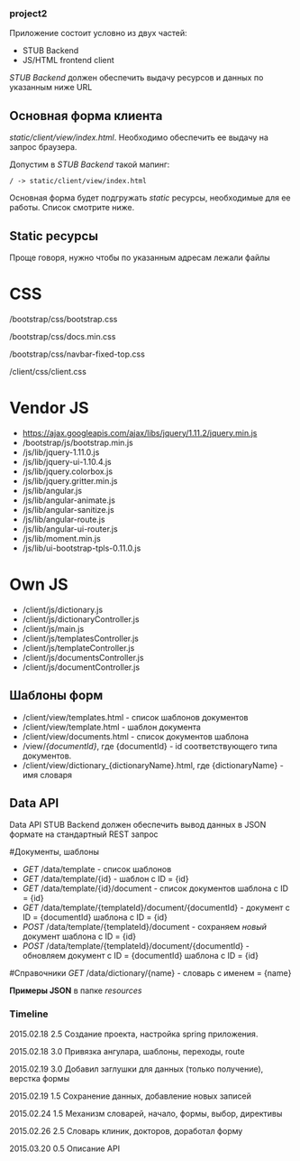 ### project2

Приложение состоит условно из двух частей:

* STUB Backend
* JS/HTML frontend client

*STUB Backend* должен обеспечить выдачу ресурсов и данных по указанным ниже URL

## Основная форма клиента 
*static/client/view/index.html*. Необходимо обеспечить ее выдачу на запрос браузера. 

Допустим в *STUB Backend* такой мапинг:

`/ -> static/client/view/index.html`

Основная форма будет подгружать *static* ресурсы, необходимые для ее работы. Список смотрите ниже.

## Static ресурсы
Проще говоря, нужно чтобы по указанным адресам лежали файлы

# CSS
/bootstrap/css/bootstrap.css

/bootstrap/css/docs.min.css

/bootstrap/css/navbar-fixed-top.css

/client/css/client.css
        
# Vendor JS
- https://ajax.googleapis.com/ajax/libs/jquery/1.11.2/jquery.min.js
- /bootstrap/js/bootstrap.min.js
- /js/lib/jquery-1.11.0.js
- /js/lib/jquery-ui-1.10.4.js
- /js/lib/jquery.colorbox.js
- /js/lib/jquery.gritter.min.js
- /js/lib/angular.js
- /js/lib/angular-animate.js
- /js/lib/angular-sanitize.js
- /js/lib/angular-route.js
- /js/lib/angular-ui-router.js
- /js/lib/moment.min.js
- /js/lib/ui-bootstrap-tpls-0.11.0.js


# Оwn JS
- /client/js/dictionary.js
- /client/js/dictionaryController.js
- /client/js/main.js
- /client/js/templatesController.js
- /client/js/templateController.js
- /client/js/documentsController.js
- /client/js/documentController.js

## Шаблоны форм
- /client/view/templates.html - список шаблонов документов
- /client/view/template.html - шаблон документа
- /client/view/documents.html - список документов шаблона
- /view/*{documentId}*, где {documentId} - id соответствующего типа документов.
- /client/view/dictionary_{dictionaryName}.html, где {dictionaryName} - имя словаря


## Data API
Data API STUB Backend должен обеспечить вывод данных в JSON формате на стандартный REST запрос

#Документы, шаблоны
- *GET* /data/template - список шаблонов
- *GET* /data/template/{id} - шаблон с ID = {id}
- *GET* /data/template/{id}/document - список документов шаблона с ID = {id}
- *GET* /data/template/{templateId}/document/{documentId} - документ с ID = {documentId} шаблона с ID = {id}
- *POST* /data/template/{templateId}/document - сохраняем *новый* документ шаблона с ID = {id}
- *POST* /data/template/{templateId}/document/{documentId} - обновляем документ с ID = {documentId} шаблона с ID = {id}


#Справочники
*GET* /data/dictionary/{name} - словарь с именем = {name}

**Примеры JSON** в папке *resources*

### Timeline

2015.02.18 2.5 Создание проекта, настройка spring приложения.

2015.02.18 3.0 Привязка ангулара, шаблоны, переходы, route

2015.02.19 3.0 Добавил заглушки для данных (только получение), верстка формы

2015.02.19 1.5 Сохранение данных, добавление новых записей

2015.02.24 1.5 Механизм словарей, начало, формы, выбор, директивы

2015.02.26 2.5 Словарь клиник, докторов, доработал форму

2015.03.20 0.5 Описание API

